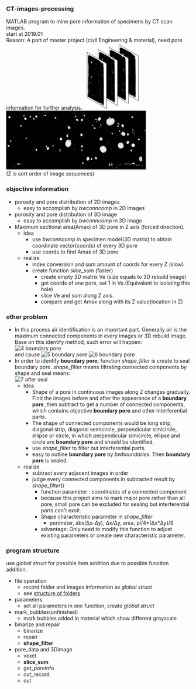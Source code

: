 ### CT-images-processing
MATLAB program to mine pore information of specimens by CT scan images.  
start at 2019.01  
Reason: A part of master project (civil Engineering & material), need pore information for further analysis.
![2 image sequences](https://github.com/lbhsgithub/CT-images-processing/blob/master/archived/images/2_image_sequences.png)
![3 3D rebuild image](https://github.com/lbhsgithub/CT-images-processing/blob/master/archived/images/3_3D_rebuild_image.png)  
(Z is sort order of image sequences)
### objective information
- porosity and pore distribution of 2D images
    - easy to accomplish by  *bwconncomp* in 2D images
- porosity and pore distribution of 3D image
    - easy to accomplish by  *bwconncomp* in 3D image
- Maximum sectional area(Amax) of 3D pore in Z axis (forced direction). 
    - idea
        - use *bwconncomp* in specimen model(3D matrix) to obtain coordinate vector(coords) of every 3D pore
        - use coords to find Amax of 3D pore
    - realize
        - index conversion and sum amount of coords for every Z (slow)
        - create function *slice_sum* (faster)
            - create empty 3D matrix Ve (size equals to 3D rebuild image)
            - get coords of one pore, set 1 in Ve.(Equivalent to isolating this hole)
            - slice Ve and sum along Z axis.
            - compare and get Amax along with its Z value(location in Z)
### other problem
 - In this process air identification is an important part. 
 Generally air is the maximum connected components in every images or 3D rebuild image.
Base on this identify method, such error will happen:   
![4 boundary pore](https://github.com/lbhsgithub/CT-images-processing/blob/master/archived/images/4.png)  
and cause
![5 boundary pore](https://github.com/lbhsgithub/CT-images-processing/blob/master/archived/images/4.png)
![6 boundary pore](https://github.com/lbhsgithub/CT-images-processing/blob/master/archived/images/4.png)
 - In order to identify **boundary pore**, function *shape_filter* is create to seal boundary pore. *shape_filter* means filtrating connected components by shape and 
 seal means:  
![7 after seal](https://github.com/lbhsgithub/CT-images-processing/blob/master/archived/images/7)
     - Idea 
        - Shape of a pore in continuous images along Z changes gradually. Find the images before and after the appearance of a **boundary pore** ,then subtract to get a number of connected components, which contains objective **boundary pore** and other interferential parts.
        - The shape of connected components would be long strip, diagonal strip, diagonal semicircle, perpendicular simicircle, ellipse or circle, in which perpendicular simicircle, ellipse and circle are **boundary pore** and should be identified.
        - use *shape_filter* to filter out interferential parts.
        - easy to outline **boundary pore** by *bwboundaries*. Then **boundary pore** is sealed.
    - realize
        - subtract every adjacent images in order
        - judge every connected components in subtracted result by *shape_filter*()
            - function parameter : coordinates of a connected component
            - because this project aims to mark major pore rather than all pore, small pore can be excluded for sealing but interferential parts can't exsit.
            - Shape characteristic parameter in *shape_filter*
                - perimeter, abs(Δx-Δy), Δx/Δy, area, pi/4*(Δx*Δy)/S
            - advantage: Only need to modify this function to adjust existing parameters or create new characteristic parameter.
### program structure
use *global struct* for possible item addition due to possible funciton addition.
- file operation
    - record folder and images information as *global struct*
    - see [structure of folders](https://github.com/lbhsgithub/CT-images-processing/blob/master/file_operation/README.md)
- parameters
    - set all parameters in one function, create *global struct*
- mark_bubbles(unfinished)
    - mark bubbles added in material which show different grayscale
- binarize and repair
    - binarize
    - repair
    - **shape_filter**
- pore_data and 3Dimage
    - voxel
    - **slice_sum**
    - get_poreinfo
    - cut_record
    - cut
